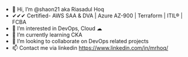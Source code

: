 - 👋 Hi, I’m @shaon21 aka Riasadul Hoq
- ✔✔✔ Certified- AWS SAA & DVA | Azure AZ-900 | Terraform | ITIL® | FCBA
- 👀 I’m interested in DevOps, Cloud ☁
- 🌱 I’m currently learning CKA
- 💞️ I’m looking to collaborate on DevOps related projects
- 📫 Contact me via linkedin https://www.linkedin.com/in/mrhoq/

<!---
shaon21/shaon21 is a ✨ special ✨ repository because its `README.md` (this file) appears on your GitHub profile.
You can click the Preview link to take a look at your changes.
--->
